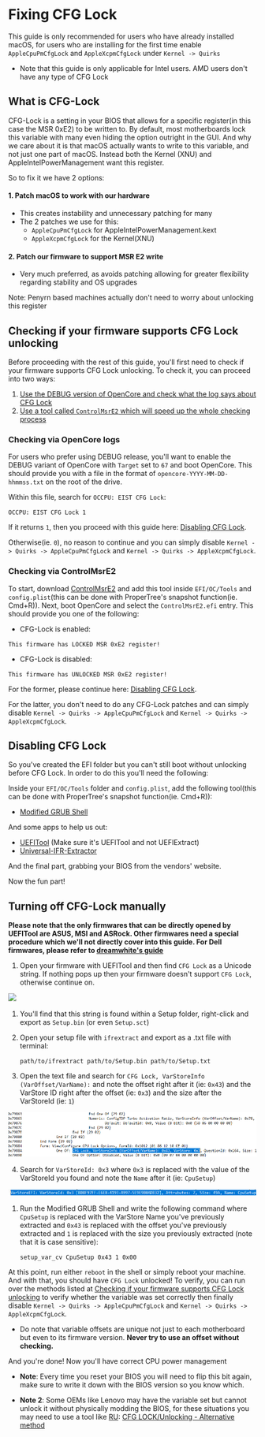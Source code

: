 # Fixing CFG Lock

This guide is only recommended for users who have already installed macOS, for users who are installing for the first time enable `AppleCpuPmCfgLock` and `AppleXcpmCfgLock` under `Kernel -> Quirks`

* Note that this guide is only applicable for Intel users. AMD users don't have any type of CFG Lock

## What is CFG-Lock

CFG-Lock is a setting in your BIOS that allows for a specific register(in this case the MSR 0xE2) to be written to. By default, most motherboards lock this variable with many even hiding the option outright in the GUI. And why we care about it is that macOS actually wants to write to this variable, and not just one part of macOS. Instead both the Kernel (XNU) and AppleIntelPowerManagement want this register.

So to fix it we have 2 options:

#### 1. Patch macOS to work with our hardware

* This creates instability and unnecessary patching for many
* The 2 patches we use for this:
  * `AppleCpuPmCfgLock` for AppleIntelPowerManagement.kext
  * `AppleXcpmCfgLock` for the Kernel(XNU)

#### 2. Patch our firmware to support MSR E2 write

* Very much preferred, as avoids patching allowing for greater flexibility regarding stability and OS upgrades
  
Note: Penyrn based machines actually don't need to worry about unlocking this register

## Checking if your firmware supports CFG Lock unlocking

Before proceeding with the rest of this guide, you'll first need to check if your firmware supports CFG Lock unlocking.
To check it, you can proceed into two ways:

1. [Use the DEBUG version of OpenCore and check what the log says about CFG Lock](#checking-via-opencore-logs)
2. [Use a tool called `ControlMsrE2` which will speed up the whole checking process](#checking-via-ControlMsrE2)

### Checking via OpenCore logs

For users who prefer using DEBUG release, you'll want to enable the DEBUG variant of OpenCore with `Target` set to `67` and boot OpenCore. This should provide you with a file in the format of `opencore-YYYY-MM-DD-hhmmss.txt` on the root of the drive.

Within this file, search for `OCCPU: EIST CFG Lock`:

```
OCCPU: EIST CFG Lock 1
```

If it returns `1`, then you proceed with this guide here: [Disabling CFG Lock](#disabling-cfg-lock).

Otherwise(ie. `0`), no reason to continue and you can simply disable `Kernel -> Quirks -> AppleCpuPmCfgLock` and `Kernel -> Quirks -> AppleXcpmCfgLock`.

### Checking via ControlMsrE2

To start, download [ControlMsrE2](https://github.com/acidanthera/OpenCorePkg/releases) and add this tool inside `EFI/OC/Tools` and `config.plist`(this can be done with ProperTree's snapshot function(ie. Cmd+R)). Next, boot OpenCore and select the `ControlMsrE2.efi` entry. This should provide you one of the following:

* CFG-Lock is enabled:

```
This firmware has LOCKED MSR 0xE2 register!
```

* CFG-Lock is disabled:

```
This firmware has UNLOCKED MSR 0xE2 register!
```

For the former, please continue here: [Disabling CFG Lock](#disabling-cfg-lock).  

For the latter, you don't need to do any CFG-Lock patches and can simply disable `Kernel -> Quirks -> AppleCpuPmCfgLock` and `Kernel -> Quirks -> AppleXcpmCfgLock`.

## Disabling CFG Lock

So you've created the EFI folder but you can't still boot without unlocking before CFG Lock. In order to do this you'll need the following:

Inside your `EFI/OC/Tools` folder and `config.plist`, add the following tool(this can be done with ProperTree's snapshot function(ie. Cmd+R)):

* [Modified GRUB Shell](https://github.com/datasone/grub-mod-setup_var/releases)

And some apps to help us out:

* [UEFITool](https://github.com/LongSoft/UEFITool/releases) (Make sure it's UEFITool and not UEFIExtract)
* [Universal-IFR-Extractor](https://github.com/LongSoft/Universal-IFR-Extractor/releases)

And the final part, grabbing your BIOS from the vendors' website.

Now the fun part!

## Turning off CFG-Lock manually

**Please note that the only firmwares that can be directly opened by UEFITool are ASUS, MSI and ASRock. Other firmwares need a special procedure which we'll not directly cover into this guide. For Dell firmwares, please refer to [dreamwhite's guide](https://github.com/dreamwhite/bios-extraction-guide/tree/master/Dell)**

1. Open your firmware with UEFITool and then find `CFG Lock` as a Unicode string. If nothing pops up then your firmware doesn't support `CFG Lock`, otherwise continue on.

![](../images/extras/msr-lock-md/uefi-tool.png)

1. You'll find that this string is found within a Setup folder, right-click and export as `Setup.bin` (or even `Setup.sct`)
2. Open your setup file with `ifrextract` and export as a .txt file with terminal:

   ```
   path/to/ifrextract path/to/Setup.bin path/to/Setup.txt
   ```

3. Open the text file and search for `CFG Lock, VarStoreInfo (VarOffset/VarName):` and note the offset right after it (ie: `0x43`) and the VarStore ID right after the offset (ie: `0x3`) and the size after the VarStoreId (ie: `1`)

![](../images/extras/msr-lock-md/MSR-Find.png)

4. Search for `VarStoreId: 0x3` where `0x3` is replaced with the value of the VarStoreId you found and note the `Name` after it (ie: `CpuSetup`)

![](../images/extras/msr-lock-md/VarStoreID-Find.png)

1. Run the Modified GRUB Shell and write the following command where `CpuSetup` is replaced with the VarStore Name you've previously extracted and `0x43` is replaced with the offset you've previously extracted and `1` is replaced with the size you previously extracted (note that it is case sensitive):

   ```
   setup_var_cv CpuSetup 0x43 1 0x00
   ```

At this point, run either `reboot` in the shell or simply reboot your machine. And with that, you should have `CFG Lock` unlocked! To verify, you can run over the methods listed at [Checking if your firmware supports CFG Lock unlocking](#checking-if-your-firmware-supports-cfg-lock-unlocking) to verify whether the variable was set correctly then finally disable `Kernel -> Quirks -> AppleCpuPmCfgLock` and `Kernel -> Quirks -> AppleXcpmCfgLock`.

* Do note that variable offsets are unique not just to each motherboard but even to its firmware version. **Never try to use an offset without checking.**

And you're done! Now you'll have correct CPU power management

* **Note**: Every time you reset your BIOS you will need to flip this bit again, make sure to write it down with the BIOS version so you know which.

* **Note 2**: Some OEMs like Lenovo may have the variable set but cannot unlock it without physically modding the BIOS, for these situations you may need to use a tool like [RU](http://ruexe.blogspot.com/): [CFG LOCK/Unlocking - Alternative method](https://www.reddit.com/r/hackintosh/comments/hz2rtm/cfg_lockunlocking_alternative_method/)

